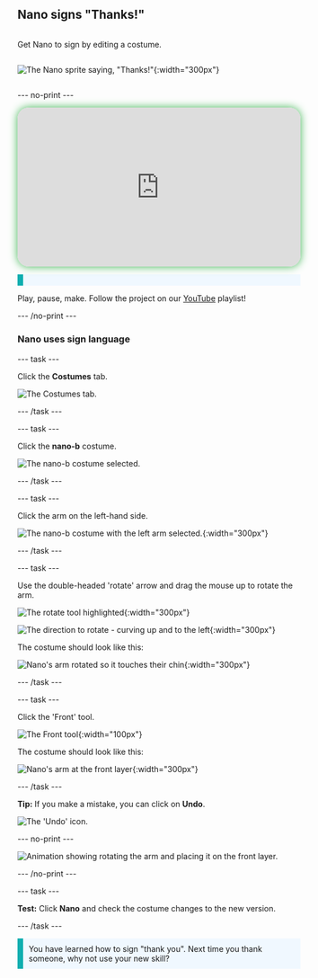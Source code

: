 ## Nano signs "Thanks!"

<div style="display: flex; flex-wrap: wrap">
<div style="flex-basis: 200px; flex-grow: 1; margin-right: 15px;">
  
Get Nano to sign by editing a costume.
</div>
<div>

![The Nano sprite saying, "Thanks!"](images/nano-step-2.png){:width="300px"}

</div>
</div>

--- no-print ---

<div style="position: relative; width: 100%; aspect-ratio: 16 / 9; border-radius: 20px; box-shadow: 0 0 15px #3fb654; overflow: hidden;">
<iframe
    src="https://www.youtube.com/embed/bgjkYctNGac?rel=0&cc_load_policy=1"
    style="position: absolute; inset: 0; width: 100%; height: 100%; border: none;"
    allowfullscreen>
</iframe>
</div>

<p style="border-left: solid; border-width:10px; border-color: #0faeb0; background-color: aliceblue; padding: 10px;">

Play, pause, make. Follow the project on our [YouTube](7) playlist!
</p>
--- /no-print ---

### Nano uses sign language

--- task ---

Click the **Costumes** tab. 

![The Costumes tab.](images/tab-costumes.png)

--- /task ---

--- task ---

Click the **nano-b** costume. 

![The nano-b costume selected.](images/nano-costume-b.png)

--- /task ---

--- task ---

Click the arm on the left-hand side.

![The nano-b costume with the left arm selected.](images/nano-left-arm-selected.png){:width="300px"}

--- /task ---

--- task ---

Use the double-headed 'rotate' arrow and drag the mouse up to rotate the arm.

![The rotate tool highlighted](images/rotate-tool.png){:width="300px"}

![The direction to rotate - curving up and to the left](images/rotate-demo.png){:width="300px"}

The costume should look like this:

![Nano's arm rotated so it touches their chin](images/nano-arm-rotated.png){:width="300px"}

--- /task ---

--- task ---

Click the 'Front' tool.

![The Front tool](images/ui_bring_to_front_made.png){:width="100px"}

The costume should look like this:

![Nano's arm at the front layer](images/nano-arm-front.png){:width="300px"}

--- /task ---

**Tip:** If you make a mistake, you can click on **Undo**.

![The 'Undo' icon.](images/nano-undo.png)

--- no-print ---

![Animation showing rotating the arm and placing it on the front layer.](images/nano-rotate-resize-lrg.gif)

--- /no-print ---

--- task ---

**Test:** Click **Nano** and check the costume changes to the new version.

--- /task ---

<p style="border-left: solid; border-width:10px; border-color: #0faeb0; background-color: aliceblue; padding: 10px;">You have learned how to sign "thank you". Next time you thank someone, why not use your new skill?
</p>

